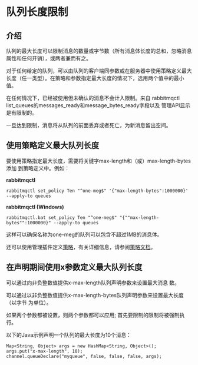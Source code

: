 # 队列长度限制

## 介绍

队列的最大长度可以限制消息的数量或字节数（所有消息体长度的总和，忽略消息属性和任何开销），或两者兼而有之。

对于任何给定的队列，可以由队列的客户端同参数或在服务器中使用策略定义最大长度（任一类型）。在策略和参数指定最大长度的情况下，选用两个值中的最小值。

在任何情况下，已经被使用但未确认的消息不会计入限制。来自  rabbitmqctl list_queues的messages_ready和message_bytes_ready字段以及 管理API显示是有限制的。 

一旦达到限制，消息将从队列的前面丢弃或者死亡，为新消息留出空间。

## 使用策略定义最大队列长度

要使用策略指定最大长度，需要将关键字max-length和（或）max-length-bytes添加 到策略定义中。例如：

**rabbitmqctl**	

	rabbitmqctl set_policy Ten "^one-meg$" '{"max-length-bytes":1000000}' --apply-to queues

**rabbitmqctl (Windows)**	

	rabbitmqctl.bat set_policy Ten "^one-meg$" "{""max-length-bytes"":1000000}" --apply-to queues

这样可以确保名称为one-meg的队列可以包含不超过1MB的消息体。

还可以使用管理插件定义[策略](http://www.rabbitmq.com/parameters.html#policies)，有关详细信息，请参阅[策略文档](http://www.rabbitmq.com/parameters.html#policies)。

## 在声明期间使用x参数定义最大队列长度

可以通过向非负整数值提供x-max-length队列声明参数来设置最大消息 数。

可以通过以非负整数值提供x-max-length-bytes队列声明参数来设置最大长度（以字节  为单位）。

如果两个参数都被设置，则两个参数都可以应用; 首先要限制的限制将被强制执行。

以下的Java示例声明一个队列的最大长度为10个消息：

	Map<String, Object> args = new HashMap<String, Object>();
	args.put("x-max-length", 10);
	channel.queueDeclare("myqueue", false, false, false, args);
